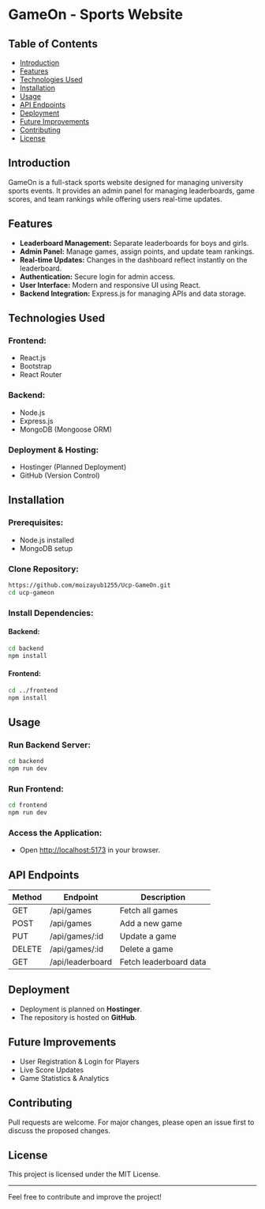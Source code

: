 # GameOn - Sports Website

## Table of Contents
- [Introduction](#introduction)
- [Features](#features)
- [Technologies Used](#technologies-used)
- [Installation](#installation)
- [Usage](#usage)
- [API Endpoints](#api-endpoints)
- [Deployment](#deployment)
- [Future Improvements](#future-improvements)
- [Contributing](#contributing)
- [License](#license)

## Introduction
GameOn is a full-stack sports website designed for managing university sports events. It provides an admin panel for managing leaderboards, game scores, and team rankings while offering users real-time updates.

## Features
- **Leaderboard Management:** Separate leaderboards for boys and girls.
- **Admin Panel:** Manage games, assign points, and update team rankings.
- **Real-time Updates:** Changes in the dashboard reflect instantly on the leaderboard.
- **Authentication:** Secure login for admin access.
- **User Interface:** Modern and responsive UI using React.
- **Backend Integration:** Express.js for managing APIs and data storage.

## Technologies Used
### Frontend:
- React.js
- Bootstrap
- React Router

### Backend:
- Node.js
- Express.js
- MongoDB (Mongoose ORM)

### Deployment & Hosting:
- Hostinger (Planned Deployment)
- GitHub (Version Control)

## Installation
### Prerequisites:
- Node.js installed
- MongoDB setup

### Clone Repository:
```sh
https://github.com/moizayub1255/Ucp-GameOn.git
cd ucp-gameon
```

### Install Dependencies:
#### Backend:
```sh
cd backend
npm install
```
#### Frontend:
```sh
cd ../frontend
npm install
```

## Usage
### Run Backend Server:
```sh
cd backend
npm run dev
```

### Run Frontend:
```sh
cd frontend
npm run dev
```

### Access the Application:
- Open [http://localhost:5173](http://localhost:5173) in your browser.

## API Endpoints
| Method | Endpoint           | Description                  |
|--------|-------------------|------------------------------|
| GET    | /api/games        | Fetch all games             |
| POST   | /api/games        | Add a new game              |
| PUT    | /api/games/:id    | Update a game               |
| DELETE | /api/games/:id    | Delete a game               |
| GET    | /api/leaderboard  | Fetch leaderboard data      |

## Deployment
- Deployment is planned on **Hostinger**.
- The repository is hosted on **GitHub**.


## Future Improvements
- User Registration & Login for Players
- Live Score Updates
- Game Statistics & Analytics

## Contributing
Pull requests are welcome. For major changes, please open an issue first to discuss the proposed changes.

## License
This project is licensed under the MIT License.

---
Feel free to contribute and improve the project!

